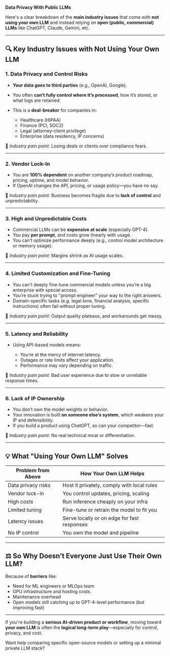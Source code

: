 **Data Privacy With Public LLMs**

Here's a clear breakdown of the **main industry issues** that come with **not using your own LLM** and instead relying on **open (public, commercial) LLMs** like ChatGPT, Claude, Gemini, etc.

---

## 🔍 Key Industry Issues with Not Using Your Own LLM

### 1. **Data Privacy and Control Risks**

* **Your data goes to third parties** (e.g., OpenAI, Google).
* You often **can’t fully control where it’s processed**, how it’s stored, or what logs are retained.
* This is a **deal-breaker** for companies in:

  * Healthcare (HIPAA)
  * Finance (PCI, SOC2)
  * Legal (attorney-client privilege)
  * Enterprise (data residency, IP concerns)

🧠 *Industry pain point:* Losing deals or clients over compliance fears.

---

### 2. **Vendor Lock-In**

* You are **100% dependent** on another company’s product roadmap, pricing, uptime, and model behavior.
* If OpenAI changes the API, pricing, or usage policy—you have no say.

🧠 *Industry pain point:* Business becomes fragile due to **lack of control** and unpredictability.

---

### 3. **High and Unpredictable Costs**

* Commercial LLMs can be **expensive at scale** (especially GPT-4).
* You pay **per prompt**, and costs grow linearly with usage.
* You can’t optimize performance deeply (e.g., control model architecture or memory usage).

🧠 *Industry pain point:* Margins shrink as AI usage scales.

---

### 4. **Limited Customization and Fine-Tuning**

* You can't deeply fine-tune commercial models unless you’re a big enterprise with special access.
* You’re stuck trying to "prompt engineer" your way to the right answers.
* Domain-specific tasks (e.g. legal tone, financial analysis, specific instructions) often fail without proper tuning.

🧠 *Industry pain point:* Output quality plateaus, and workarounds get messy.

---

### 5. **Latency and Reliability**

* Using API-based models means:

  * You’re at the mercy of internet latency.
  * Outages or rate limits affect your application.
  * Performance may vary depending on traffic.

🧠 *Industry pain point:* Bad user experience due to slow or unreliable response times.

---

### 6. **Lack of IP Ownership**

* You don’t own the model weights or behavior.
* Your innovation is built **on someone else’s system**, which weakens your IP and defensibility.
* If you build a product using ChatGPT, so can your competitor—fast.

🧠 *Industry pain point:* No real technical moat or differentiation.

---

## 💡 What "Using Your Own LLM" Solves

| Problem from Above | How Your Own LLM Helps                      |
| ------------------ | ------------------------------------------- |
| Data privacy risks | Host it privately, comply with local rules  |
| Vendor lock-in     | You control updates, pricing, scaling       |
| High costs         | Run inference cheaply on your infra         |
| Limited tuning     | Fine-tune or retrain the model to fit you   |
| Latency issues     | Serve locally or on edge for fast responses |
| No IP control      | You own the model and pipeline              |

---

## ⚖️ So Why Doesn’t Everyone Just Use Their Own LLM?

Because of **barriers** like:

* Need for ML engineers or MLOps team
* GPU infrastructure and hosting costs
* Maintenance overhead
* Open models still catching up to GPT-4-level performance (but improving fast)

---

If you're building a **serious AI-driven product or workflow**, moving toward **your own LLM** is often the **logical long-term play**—especially for control, privacy, and cost.

Want help comparing specific open-source models or setting up a minimal private LLM stack?
